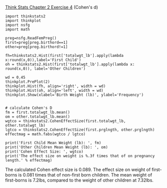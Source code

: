 [Think Stats Chapter 2 Exercise 4](http://greenteapress.com/thinkstats2/html/thinkstats2003.html#toc24) (Cohen's d)
```
import thinkstats2
import thinkplot
import nsfg
import math

preg=nsfg.ReadFemPreg()
first=preg[preg.birthord==1]
other=preg[preg.birthord!=1]

fh=thinkstats2.Hist(first['totalwgt_lb'].apply(lambda x:round(x,0)),label='First Child')
oh = thinkstats2.Hist(first['totalwgt_lb'].apply(lambda x: round(x,0)), label='Other Children')

wd = 0.45
thinkplot.PrePlot(2)
thinkplot.Hist(fh, align='right', width = wd)
thinkplot.Hist(oh, align='left', width = wd)
thinkplot.Show(xlabel='Birth Weight (lb)', ylabel='Frequency')


# calculate Cohen's D
fm = first.totalwgt_lb.mean()
om = other.totalwgt_lb.mean()
wgtco = thinkstats2.CohenEffectSize(first.totalwgt_lb, other.totalwgt_lb)
lgtco = thinkstats2.CohenEffectSize(first.prglngth, other.prglngth)
effectmag = math.fabs(wgtco / lgtco)

print('First Child Mean Weight (lb): ', fm)
print('Other Children Mean Weight (lb): ', om)
print('Cohen Effect Size: ', wgtco)
print('The effect size on weight is %.3f times that of on pregnancy length.' % effectmag)
```
The calculated Cohen effect size is 0.089. The effect size on weight of first-borns is 0.081 times that of non-first born children. The mean weight of first-borns is 7.2lbs, compared to the weight of other children at 7.32lbs. 
